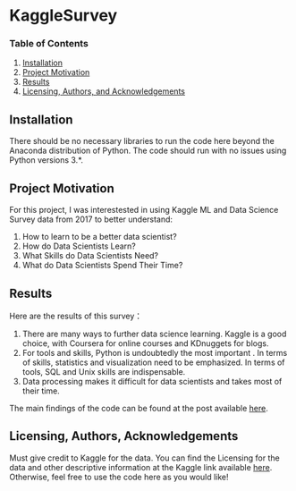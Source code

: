 # KaggleSurvey


### Table of Contents

1. [Installation](#installation)
2. [Project Motivation](#motivation)
3. [Results](#results)
4. [Licensing, Authors, and Acknowledgements](#licensing)

## Installation <a name="installation"></a>

There should be no necessary libraries to run the code here beyond the Anaconda distribution of Python.  The code should run with no issues using Python versions 3.*.

## Project Motivation<a name="motivation"></a>

For this project, I was interestested in using Kaggle ML and Data Science Survey data from 2017 to better understand:

1. How to learn to be a better data scientist?
2. How do Data Scientists Learn?
3. What Skills do Data Scientists Need?
4. What do Data Scientists Spend Their Time?

## Results<a name="results"></a>

Here are the results of this survey：
1. There are many ways to further data science learning. Kaggle is a good choice, with Coursera for online courses and KDnuggets for blogs.
2. For tools and skills, Python is undoubtedly the most important . In terms of skills, statistics and visualization need to be emphasized. In terms of tools, SQL and Unix skills are indispensable.
3. Data processing makes it difficult for data scientists and takes most of their time.

The main findings of the code can be found at the post available [here](https://medium.com/@fxzero/how-do-you-become-a-good-data-scientist-c2473e688557).

## Licensing, Authors, Acknowledgements<a name="licensing"></a>

Must give credit to Kaggle for the data.  You can find the Licensing for the data and other descriptive information at the Kaggle link available [here](https://www.kaggle.com/kaggle/kaggle-survey-2017).  Otherwise, feel free to use the code here as you would like! 
